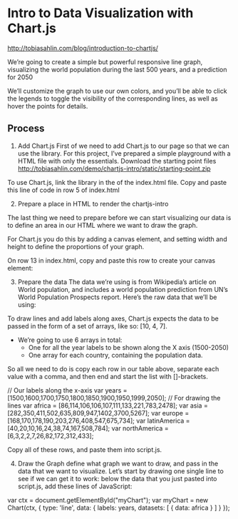 
# Intro to Data Visualization with Chart.js
http://tobiasahlin.com/blog/introduction-to-chartjs/

We’re going to create a simple but powerful responsive line graph, visualizing the world population during the last 500 years, and a prediction for 2050

We’ll customize the graph to use our own colors, and you’ll be able to click the legends to toggle the visibility of the corresponding lines, as well as hover the points for details.

## Process

1. Add Chart.js
First of we need to add Chart.js to our page so that we can use the library. For this project, I’ve prepared a simple playground with a HTML file with only the essentials. Download the starting point files
http://tobiasahlin.com/demo/chartjs-intro/static/starting-point.zip

To use Chart.js, link the library in the <head> of the index.html file. Copy and paste this line of code in row 5 of index.html
<script src="https://cdnjs.cloudflare.com/ajax/libs/Chart.js/2.5.0/Chart.min.js"></script>

2. Prepare a place in HTML to render the chartjs-intro

The last thing we need to prepare before we can start visualizing our data is to define an area in our HTML where we want to draw the graph.

For Chart.js you do this by adding a canvas element, and setting width and height to define the proportions of your graph.

On row 13 in index.html, copy and paste this row to create your canvas element:
<canvas id="myChart" width="1600" height="900"></canvas>

3. Prepare the data
The data we’re using is from Wikipedia’s article on World population, and includes a world population prediction from UN’s World Population Prospects report. Here’s the raw data that we’ll be using:

To draw lines and add labels along axes, Chart.js expects the data to be passed in the form of a set of arrays, like so: [10, 4, 7].

* We’re going to use 6 arrays in total:
    * One for all the year labels to be shown along the X axis (1500-2050)
    * One array for each country, containing the population data.

So all we need to do is copy each row in our table above, separate each value with a comma, and then end and start the list with []-brackets.

// Our labels along the x-axis
var years = [1500,1600,1700,1750,1800,1850,1900,1950,1999,2050];
// For drawing the lines
var africa = [86,114,106,106,107,111,133,221,783,2478];
var asia = [282,350,411,502,635,809,947,1402,3700,5267];
var europe = [168,170,178,190,203,276,408,547,675,734];
var latinAmerica = [40,20,10,16,24,38,74,167,508,784];
var northAmerica = [6,3,2,2,7,26,82,172,312,433];

Copy all of these rows, and paste them into script.js.

4. Draw the Graph
define what graph we want to draw, and pass in the data that we want to visualize. Let’s start by drawing one single line to see if we can get it to work: below the data that you just pasted into script.js, add these lines of JavaScript:

var ctx = document.getElementById("myChart");
var myChart = new Chart(ctx, {
  type: 'line',
  data: {
    labels: years,
    datasets: [
      {
        data: africa
      }
    ]
  }
});
